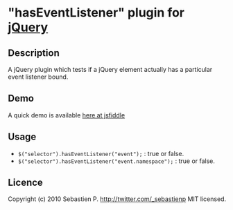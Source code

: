 "hasEventListener" plugin for [jQuery](http://jquery.com/)
================================

Description
------------
A jQuery plugin which tests if a jQuery element actually has a particular event listener bound.

Demo
-----
A quick demo is available [here at jsfiddle](http://jsfiddle.net/sebastienp/eHGqB/)

Usage
------
* `$("selector").hasEventListener("event");` : true or false.
* `$("selector").hasEventListener("event.namespace");` : true or false.

Licence
--------
Copyright (c) 2010 Sebastien P.
http://twitter.com/_sebastienp
MIT licensed.